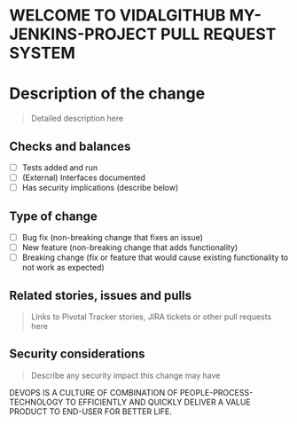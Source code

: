 # WELCOME TO VIDALGITHUB MY-JENKINS-PROJECT PULL REQUEST SYSTEM 
# Description of the change

> Detailed description here

## Checks and balances

- [ ] Tests added and run
- [ ] (External) Interfaces documented
- [ ] Has security implications (describe below)

## Type of change

- [ ] Bug fix (non-breaking change that fixes an issue)
- [ ] New feature (non-breaking change that adds functionality)
- [ ] Breaking change (fix or feature that would cause existing
functionality to not work as expected)

## Related stories, issues and pulls

> Links to Pivotal Tracker stories, JIRA tickets or other pull requests here

## Security considerations

> Describe any security impact this change may have

DEVOPS IS A CULTURE OF COMBINATION OF PEOPLE-PROCESS-TECHNOLOGY TO  EFFICIENTLY AND QUICKLY DELIVER A VALUE PRODUCT TO END-USER FOR BETTER LIFE.

